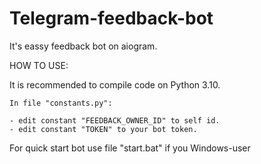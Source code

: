 # Telegram-feedback-bot
It's eassy feedback bot on aiogram.

HOW TO USE:

It is recommended to compile code on Python 3.10.

`In file "constants.py":`

    - edit constant "FEEDBACK_OWNER_ID" to self id.
    - edit constant "TOKEN" to your bot token.

For quick start bot use file "start.bat" if you Windows-user

